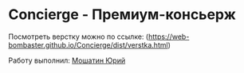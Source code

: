 # Concierge - Премиум-консьерж

Посмотреть верстку можно по ссылке: (https://web-bombaster.github.io/Concierge/dist/verstka.html)

Работу выполнил: [Мошатин Юрий](https://vk.com/moshatin)